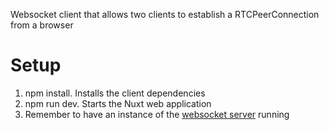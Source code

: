 Websocket client that allows two clients to establish a RTCPeerConnection from a browser

# Setup

1) npm install. Installs the client dependencies
2) npm run dev. Starts the Nuxt web application
3) Remember to have an instance of the [websocket server](https://github.com/L3bowski/videocall-server) running
	